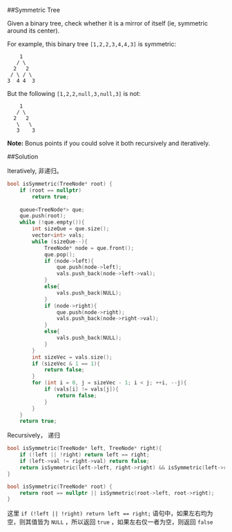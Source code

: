 ﻿##Symmetric Tree

Given a binary tree, check whether it is a mirror of itself (ie, symmetric around its center).

For example, this binary tree `[1,2,2,3,4,4,3]` is symmetric:

```
    1
   / \
  2   2
 / \ / \
3  4 4  3
```
But the following `[1,2,2,null,3,null,3]` is not:
```
    1
   / \
  2   2
   \   \
   3    3
```
**Note:**
Bonus points if you could solve it both recursively and iteratively.

##Solution

Iteratively, 非递归。
```cpp
bool isSymmetric(TreeNode* root) {
	if (root == nullptr)
	    return true;
	    
	queue<TreeNode*> que;
	que.push(root);
	while (!que.empty()){
		int sizeQue = que.size();
		vector<int> vals;
		while (sizeQue--){
			TreeNode* node = que.front();
			que.pop();
			if (node->left){
				que.push(node->left);
				vals.push_back(node->left->val);
			}
			else{
				vals.push_back(NULL);
			}
			if (node->right){
				que.push(node->right);
				vals.push_back(node->right->val);
			}
			else{
				vals.push_back(NULL);
			}
		}
		int sizeVec = vals.size();
		if (sizeVec & 1 == 1){
			return false;
		}
		for (int i = 0, j = sizeVec - 1; i < j; ++i, --j){
			if (vals[i] != vals[j]){
				return false;
			}
		}
	}
	return true;
```

Recursively， 递归
```cpp
bool isSymmetric(TreeNode* left, TreeNode* right){
	if (!left || !right) return left == right;
	if (left->val != right->val) return false;
	return isSymmetric(left->left, right->right) && isSymmetric(left->right, right->left);
}

bool isSymmetric(TreeNode* root) {
	return root == nullptr || isSymmetric(root->left, root->right);
}
```
这里 `if (!left || !right) return left == right;` 语句中，如果左右均为空，则其值皆为 `NULL` ，所以返回 `true` ，如果左右仅一者为空，则返回 `false`